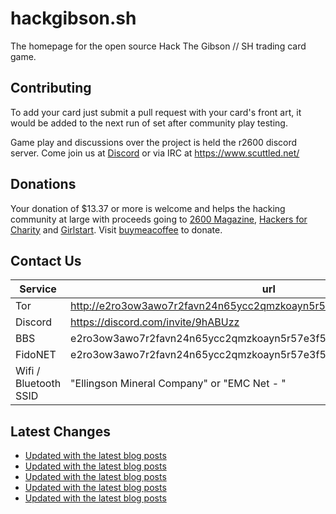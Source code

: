 # hackgibson.sh
The homepage for the open source Hack The Gibson // SH trading card game.


## Contributing

To add your card just submit a pull request with your card's front art, it would be added to the next run of set after community play testing.

Game play and discussions over the project is held the r2600 discord server. Come join us at [Discord](https://discord.com/invite/9hABUzz) or via IRC at https://www.scuttled.net/


## Donations

Your donation of $13.37 or more is welcome and helps the hacking community at large with proceeds going to [2600 Magazine](https://2600.com/), [Hackers for Charity](https://hackersforcharity.org) and [Girlstart](https://girlstart.org).  Visit [buymeacoffee](https://www.buymeacoffee.com/hackgibson.sh) to donate.


## Contact Us

Service | url
-|-
Tor | http://e2ro3ow3awo7r2favn24n65ycc2qmzkoayn5r57e3f56nvjwdcgg32ad.onion
Discord | https://discord.com/invite/9hABUzz
BBS | e2ro3ow3awo7r2favn24n65ycc2qmzkoayn5r57e3f56nvjwdcgg32ad.onion:23
FidoNET | e2ro3ow3awo7r2favn24n65ycc2qmzkoayn5r57e3f56nvjwdcgg32ad.onion:24554
Wifi / Bluetooth SSID | "Ellingson Mineral Company" or "EMC Net - <fidonet address>"

## Latest Changes
<!-- BLOG-POST-LIST:START -->
- [Updated with the latest blog posts](https://github.com/DFW2600/hackgibson.sh/commit/7d482db13892b62477160a691ae3c3dc8891fc46)
- [Updated with the latest blog posts](https://github.com/DFW2600/hackgibson.sh/commit/e786ecef5035ffe72ffe907594f6da071b0d95c2)
- [Updated with the latest blog posts](https://github.com/DFW2600/hackgibson.sh/commit/fd0281ad06095f40f1fca83aeea054902124592c)
- [Updated with the latest blog posts](https://github.com/DFW2600/hackgibson.sh/commit/9a26e42739e069bc35e9a102e7a1201512e3a7fa)
- [Updated with the latest blog posts](https://github.com/DFW2600/hackgibson.sh/commit/1d9d0f5ac6b8bb71b0e0431f200b4c29a1cbac00)
<!-- BLOG-POST-LIST:END -->
